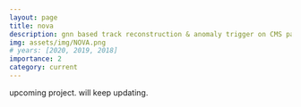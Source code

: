 ```yaml
---
layout: page
title: nova
description: gnn based track reconstruction & anomaly trigger on CMS particle collision data
img: assets/img/NOVA.png
# years: [2020, 2019, 2018]
importance: 2
category: current
---
```

upcoming project. will keep updating.
